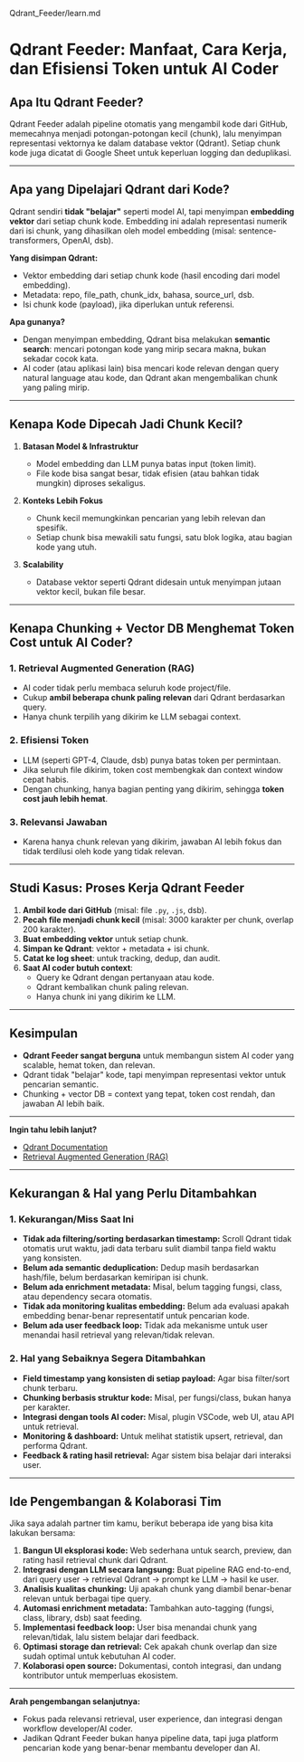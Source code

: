 Qdrant_Feeder/learn.md
# Qdrant Feeder: Manfaat, Cara Kerja, dan Efisiensi Token untuk AI Coder

## Apa Itu Qdrant Feeder?

Qdrant Feeder adalah pipeline otomatis yang mengambil kode dari GitHub, memecahnya menjadi potongan-potongan kecil (chunk), lalu menyimpan representasi vektornya ke dalam database vektor (Qdrant). Setiap chunk kode juga dicatat di Google Sheet untuk keperluan logging dan deduplikasi.

---

## Apa yang Dipelajari Qdrant dari Kode?

Qdrant sendiri **tidak "belajar"** seperti model AI, tapi menyimpan **embedding vektor** dari setiap chunk kode. Embedding ini adalah representasi numerik dari isi chunk, yang dihasilkan oleh model embedding (misal: sentence-transformers, OpenAI, dsb).

**Yang disimpan Qdrant:**
- Vektor embedding dari setiap chunk kode (hasil encoding dari model embedding).
- Metadata: repo, file_path, chunk_idx, bahasa, source_url, dsb.
- Isi chunk kode (payload), jika diperlukan untuk referensi.

**Apa gunanya?**
- Dengan menyimpan embedding, Qdrant bisa melakukan **semantic search**: mencari potongan kode yang mirip secara makna, bukan sekadar cocok kata.
- AI coder (atau aplikasi lain) bisa mencari kode relevan dengan query natural language atau kode, dan Qdrant akan mengembalikan chunk yang paling mirip.

---

## Kenapa Kode Dipecah Jadi Chunk Kecil?

1. **Batasan Model & Infrastruktur**
   - Model embedding dan LLM punya batas input (token limit).
   - File kode bisa sangat besar, tidak efisien (atau bahkan tidak mungkin) diproses sekaligus.

2. **Konteks Lebih Fokus**
   - Chunk kecil memungkinkan pencarian yang lebih relevan dan spesifik.
   - Setiap chunk bisa mewakili satu fungsi, satu blok logika, atau bagian kode yang utuh.

3. **Scalability**
   - Database vektor seperti Qdrant didesain untuk menyimpan jutaan vektor kecil, bukan file besar.

---

## Kenapa Chunking + Vector DB Menghemat Token Cost untuk AI Coder?

### 1. **Retrieval Augmented Generation (RAG)**
- AI coder tidak perlu membaca seluruh kode project/file.
- Cukup **ambil beberapa chunk paling relevan** dari Qdrant berdasarkan query.
- Hanya chunk terpilih yang dikirim ke LLM sebagai context.

### 2. **Efisiensi Token**
- LLM (seperti GPT-4, Claude, dsb) punya batas token per permintaan.
- Jika seluruh file dikirim, token cost membengkak dan context window cepat habis.
- Dengan chunking, hanya bagian penting yang dikirim, sehingga **token cost jauh lebih hemat**.

### 3. **Relevansi Jawaban**
- Karena hanya chunk relevan yang dikirim, jawaban AI lebih fokus dan tidak terdilusi oleh kode yang tidak relevan.

---

## Studi Kasus: Proses Kerja Qdrant Feeder

1. **Ambil kode dari GitHub** (misal: file `.py`, `.js`, dsb).
2. **Pecah file menjadi chunk kecil** (misal: 3000 karakter per chunk, overlap 200 karakter).
3. **Buat embedding vektor** untuk setiap chunk.
4. **Simpan ke Qdrant**: vektor + metadata + isi chunk.
5. **Catat ke log sheet**: untuk tracking, dedup, dan audit.
6. **Saat AI coder butuh context**:
   - Query ke Qdrant dengan pertanyaan atau kode.
   - Qdrant kembalikan chunk paling relevan.
   - Hanya chunk ini yang dikirim ke LLM.

---

## Kesimpulan

- **Qdrant Feeder sangat berguna** untuk membangun sistem AI coder yang scalable, hemat token, dan relevan.
- Qdrant tidak "belajar" kode, tapi menyimpan representasi vektor untuk pencarian semantic.
- Chunking + vector DB = context yang tepat, token cost rendah, dan jawaban AI lebih baik.

---

**Ingin tahu lebih lanjut?**
- [Qdrant Documentation](https://qdrant.tech/documentation/)
- [Retrieval Augmented Generation (RAG)](https://www.pinecone.io/learn/retrieval-augmented-generation/)

---

## Kekurangan & Hal yang Perlu Ditambahkan

### 1. **Kekurangan/Miss Saat Ini**
- **Tidak ada filtering/sorting berdasarkan timestamp:** Scroll Qdrant tidak otomatis urut waktu, jadi data terbaru sulit diambil tanpa field waktu yang konsisten.
- **Belum ada semantic deduplication:** Dedup masih berdasarkan hash/file, belum berdasarkan kemiripan isi chunk.
- **Belum ada enrichment metadata:** Misal, belum tagging fungsi, class, atau dependency secara otomatis.
- **Tidak ada monitoring kualitas embedding:** Belum ada evaluasi apakah embedding benar-benar representatif untuk pencarian kode.
- **Belum ada user feedback loop:** Tidak ada mekanisme untuk user menandai hasil retrieval yang relevan/tidak relevan.

### 2. **Hal yang Sebaiknya Segera Ditambahkan**
- **Field timestamp yang konsisten di setiap payload:** Agar bisa filter/sort chunk terbaru.
- **Chunking berbasis struktur kode:** Misal, per fungsi/class, bukan hanya per karakter.
- **Integrasi dengan tools AI coder:** Misal, plugin VSCode, web UI, atau API untuk retrieval.
- **Monitoring & dashboard:** Untuk melihat statistik upsert, retrieval, dan performa Qdrant.
- **Feedback & rating hasil retrieval:** Agar sistem bisa belajar dari interaksi user.

---

## Ide Pengembangan & Kolaborasi Tim

Jika saya adalah partner tim kamu, berikut beberapa ide yang bisa kita lakukan bersama:

1. **Bangun UI eksplorasi kode:** Web sederhana untuk search, preview, dan rating hasil retrieval chunk dari Qdrant.
2. **Integrasi dengan LLM secara langsung:** Buat pipeline RAG end-to-end, dari query user → retrieval Qdrant → prompt ke LLM → hasil ke user.
3. **Analisis kualitas chunking:** Uji apakah chunk yang diambil benar-benar relevan untuk berbagai tipe query.
4. **Automasi enrichment metadata:** Tambahkan auto-tagging (fungsi, class, library, dsb) saat feeding.
5. **Implementasi feedback loop:** User bisa menandai chunk yang relevan/tidak, lalu sistem belajar dari feedback.
6. **Optimasi storage dan retrieval:** Cek apakah chunk overlap dan size sudah optimal untuk kebutuhan AI coder.
7. **Kolaborasi open source:** Dokumentasi, contoh integrasi, dan undang kontributor untuk memperluas ekosistem.

---

**Arah pengembangan selanjutnya:**  
- Fokus pada relevansi retrieval, user experience, dan integrasi dengan workflow developer/AI coder.
- Jadikan Qdrant Feeder bukan hanya pipeline data, tapi juga platform pencarian kode yang benar-benar membantu developer dan AI.

